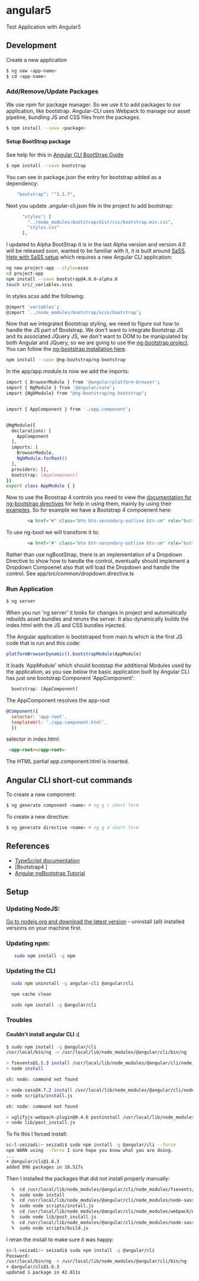 # angular5
Test Application with Angular5

## Development
Create a new application
```bash
$ ng new <app-name>
$ cd <app-name>
```
### Add/Remove/Update Packages
We use npm for package manager. So we use it to add packages to our
application, like bootstrap. Angular-CLI uses Webpack to manage our 
asset pipeline, bundling JS and CSS files from the packages.
```bash
$ npm install --save <package>
```
#### Setup BootStrap package
See help for this in [Angular CLI BootStrap Guide](https://github.com/angular/angular-cli/wiki/stories-include-bootstrap)
```bash
$ npm install --save bootstrap
```
You can see in package.json the entry for bootstrap added as a dependency:
```bash
    "bootstrap": "^3.3.7",
```
Next you update .angular-cli.json file in the project to add bootstrap:
```bash
      "styles": [
        "../node_modules/bootstrap/dist/css/bootstrap.min.css",
        "styles.css"
      ],
```
I updated to Alpha BootStrap it is in the last Alpha version and version 4.0
will be released soon, wanted to be familiar with it, it is built around [SaSS](http://sass-lang.com/).
[Help with SaSS setup](https://github.com/angular/angular-cli/wiki/stories-include-bootstrap#using-sass)
which requires a new Angular CLI application:
```bash
ng new project-app --style=scss
cd project-app
npm install --save bootstrap@4.0.0-alpha.6
touch src/_variables.scss
```
In styles.scss add the following:
```bash
@import 'variables';
@import '../node_modules/bootstrap/scss/bootstrap';
```
Now that we integrated Bootstrap styling, we need to figure out how to handle the JS part
of Bootstrap. We don't want to integrate Bootstrap JS and its associated JQuery JS, we don't
want to DOM to be manipulated by both Angular and JQuery, so we are going to use the
[ng-bootstrap project](https://github.com/ng-bootstrap/ng-bootstrap). You can follow the
[ng-bootstrap installation here](https://github.com/ng-bootstrap/ng-bootstrap#installation).
```bash
npm install --save @ng-bootstrap/ng-bootstrap
```
In the app/app.module.ts now we add the imports:
```bash
import { BrowserModule } from '@angular/platform-browser';
import { NgModule } from '@angular/core';
import {NgbModule} from "@ng-bootstrap/ng-bootstrap";


import { AppComponent } from './app.component';


@NgModule({
  declarations: [
    AppComponent
  ],
  imports: [
    BrowserModule,
    NgbModule.forRoot()
  ],
  providers: [],
  bootstrap: [AppComponent]
})
export class AppModule { }
```
Now to use the Boostrap 4 controls you need to view the 
[documentation for ng-bootstrap directives](https://ng-bootstrap.github.io/#/home)
for help in using them, mainly by using their 
[examples](https://ng-bootstrap.github.io/#/components/accordion/examples).
So for example we have a Bootstrap 4 compoenent here:
```html
        <a href="#" class="btn btn-secondary-outline btn-sm" role="button">&darr;</a>
```
To use ng-boot we will transform it to:
```html
        <a href="#" class="btn btn-secondary-outline btn-sm" role="button">&darr;</a>
```
Rather than use ngBootStrap, there is an implementation of a Dropdown Directive to
show how to handle the control, eventually should implement a Dropdown Compoenet also
that will load the Dropdown and handle the control. 
See app/src/common/dropdown.directive.ts
### Run Application
```bash
$ ng server
```
When you run 'ng server' it looks for changes in project and
automatically rebuilds asset bundles and reruns the server. It also
dynamically builds the index.html with the JS and CSS bundles injected.

The Angular application is bootstraped from main.ts which is the first JS code
that is run and this code:
```js
platformBrowserDynamic().bootstrapModule(AppModule)
```
It loads 'AppModule' which should bootstap the additional Modules used 
by the application, as you see below the basic application built by Angular CLI
has just one bootstrap Component 'AppComponent':
```js
  bootstrap: [AppComponent]
```
The AppComponent resolves the app-root 
```js
@Component({
  selector: 'app-root',
  templateUrl: './app.component.html',
  })
```
selector in index.html:
```HTML
 <app-root></app-root>
```
The HTML partial app.component.html is inserted. 

## Angular CLI short-cut commands
To create a new component:
```bash
$ ng generate component <name> # ng g c short form
```
To create a new directive:
```bash
$ ng generate directive <name> # ng g d short form
```
## References
   * [TypeScript documentation](http://www.typescriptlang.org/Handbook)
   * [Bootstrap4 ]
   * [Angular ngBootstrap Tutorial](https://www.youtube.com/watch?v=5gT0-9vifuc)

## Setup
### Updating NodeJS:

[Go to nodejs.org and download the latest version](https://nodejs.org/en/download/) - uninstall (all) installed versions on your machine first.

### Updating npm:
```bash
   sudo npm install -g npm
```

### Updating the CLI

```bash
  sudo npm uninstall -g angular-cli @angular/cli 

  npm cache clean 

  sudo npm install -g @angular/cli
```

### Troubles
#### Couldn't install angular CLI :(
```bash
$ sudo npm install -g @angular/cli
/usr/local/bin/ng -> /usr/local/lib/node_modules/@angular/cli/bin/ng

> fsevents@1.1.3 install /usr/local/lib/node_modules/@angular/cli/node_modules/fsevents
> node install

sh: node: command not found

> node-sass@4.7.2 install /usr/local/lib/node_modules/@angular/cli/node_modules/node-sass
> node scripts/install.js

sh: node: command not found

> uglifyjs-webpack-plugin@0.4.6 postinstall /usr/local/lib/node_modules/@angular/cli/node_modules/webpack/node_modules/uglifyjs-webpack-plugin
> node lib/post_install.js

```
To fix this I forced install:
```bash
sc-l-seizadi:~ seizadi$ sudo npm install -g @angular/cli --force
npm WARN using --force I sure hope you know what you are doing.
...
+ @angular/cli@1.6.3
added 996 packages in 18.517s
```
Then I installed the packages that did not install properly manually:
```bash
  %  cd /usr/local/lib/node_modules/@angular/cli/node_modules/fsevents/
  %  sudo node install
  %  cd /usr/local/lib/node_modules/@angular/cli/node_modules/node-sass/
  %  sudo node scripts/install.js
  %  cd /usr/local/lib/node_modules/@angular/cli/node_modules/webpack/node_modules/uglifyjs-webpack-plugin
  %  sudo node lib/post_install.js
  %  cd /usr/local/lib/node_modules/@angular/cli/node_modules/node-sass
  %  sudo node scripts/build.js
```
I reran the install to make sure it was happy:
```bash
sc-l-seizadi:~ seizadi$ sudo npm install -g @angular/cli
Password:
/usr/local/bin/ng -> /usr/local/lib/node_modules/@angular/cli/bin/ng
+ @angular/cli@1.6.3
updated 1 package in 42.811s
```

